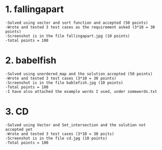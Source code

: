 # 1. fallingapart
    -Solved using vector and sort function and accepted (50 points)
    -Wrote and tested 3 test cases as the requirement asked (3*10 = 30 points)
    -Screenshot is in the file fallingapart.jpg (10 points)
    -total points = 100
# 2. babelfish
    -Solved using unordered_map and the solution accepted (50 points)
    -Wrote and tested 3 test cases (3*10 = 30 points)
    -Screenshot is in the file bablefish.jpg (10 points)
    -Total points = 100
    -I have also attached the example words I used, under somewords.txt

# 3. CD
    -Solved using Vector and Set_intersection and the solution not accepted yet
    -Wrote and tested 3 test cases (3*10 = 30 poits)
    -Screenshot is in the file cd.jpg (10 points)
    -Total points = 100